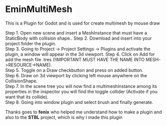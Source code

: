 # EminMultiMesh
This is a Plugin for Godot and is used for create multimesh by mouse draw

Step 1. Open new scene and insert a MeshInstance that must have a StaticBody with collision shape..
Step 2. Download and insert into your project folder the plugin.  
Step 3. Going to Project -> Project Settings -> Plugins and activate the plugin, a window will appear in the 3d viewport.
Step 4. Click on Add for add the mesh file .tres (!IMPORTANT MUST HAVE THE NAME INTO MESH->RESOURCE->NAME).  
Step 5. Toggle on a Draw checkbutton and press on added button.  
Step 6. Draw on 3d viewport by clicking left mouse anywhere on the CollisionShape.  
Step 7. In the scene tree you will now find a multimeshinstance among its properties in the inspector you will find the toggle collider (Activate if you want that its collide).<br>
Step 8. Going into window plugin and select brush and finally generate.  

Thanks goes to <b>fenix</b> who helped me understand how to make a plugin and also to the <b>STBL</b> project, which is why I made this plugin

